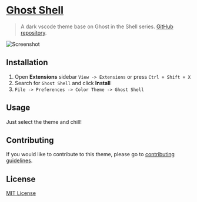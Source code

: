 # [Ghost Shell](https://github.com/linhusp/vscode-ghostshell/#)

> A dark vscode theme base on Ghost in the Shell series.
[GitHub repository](https://github.com/linhusp/vscode-ghostshell).

![Screenshot](./img/demo.png)

## Installation

1. Open **Extensions** sidebar `View -> Extensions` or press `Ctrl + Shift + X`
1. Search for `Ghost Shell` and click **Install**
1. `File -> Preferences -> Color Theme -> Ghost Shell`

## Usage

Just select the theme and chill!

## Contributing

If you would like to contribute to this theme, please go to [contributing guidelines](./CONTRIBUTING.md).

## License
[MIT License](./LICENSE)
